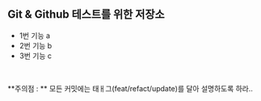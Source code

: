 ## Git & Github 테스트를 위한 저장소
* 1번 기능 a
* 2번 기능 b
* 3번 기능 c
<br>

**주의점 : ** 모든 커밋에는 태ㅐ그(feat/refact/update)를 달아 설명하도록 하라..
